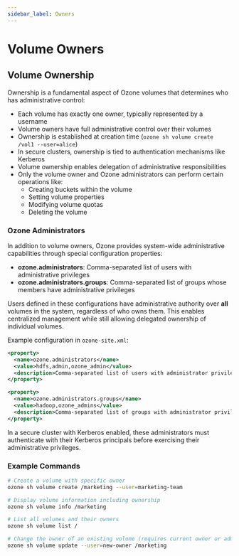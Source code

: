 ```yaml
---
sidebar_label: Owners
---
```


# Volume Owners

## Volume Ownership

Ownership is a fundamental aspect of Ozone volumes that determines who has administrative control:

- Each volume has exactly one owner, typically represented by a username
- Volume owners have full administrative control over their volumes
- Ownership is established at creation time (`ozone sh volume create /vol1 --user=alice`)
- In secure clusters, ownership is tied to authentication mechanisms like Kerberos
- Volume ownership enables delegation of administrative responsibilities
- Only the volume owner and Ozone administrators can perform certain operations like:
  - Creating buckets within the volume
  - Setting volume properties
  - Modifying volume quotas
  - Deleting the volume

### Ozone Administrators

In addition to volume owners, Ozone provides system-wide administrative capabilities through special configuration properties:

- **ozone.administrators**: Comma-separated list of users with administrative privileges
- **ozone.administrators.groups**: Comma-separated list of groups whose members have administrative privileges

Users defined in these configurations have administrative authority over **all** volumes in the system, regardless of who owns them. This enables centralized management while still allowing delegated ownership of individual volumes.

Example configuration in `ozone-site.xml`:

```xml
<property>
  <name>ozone.administrators</name>
  <value>hdfs,admin,ozone_admin</value>
  <description>Comma-separated list of users with administrator privileges</description>
</property>

<property>
  <name>ozone.administrators.groups</name>
  <value>hadoop,ozone_admins</value>
  <description>Comma-separated list of groups with administrator privileges</description>
</property>
```

In a secure cluster with Kerberos enabled, these administrators must authenticate with their Kerberos principals before exercising their administrative privileges.

### Example Commands

```bash
# Create a volume with specific owner
ozone sh volume create /marketing --user=marketing-team

# Display volume information including ownership
ozone sh volume info /marketing

# List all volumes and their owners
ozone sh volume list /

# Change the owner of an existing volume (requires current owner or admin privileges)
ozone sh volume update --user=new-owner /marketing
```
